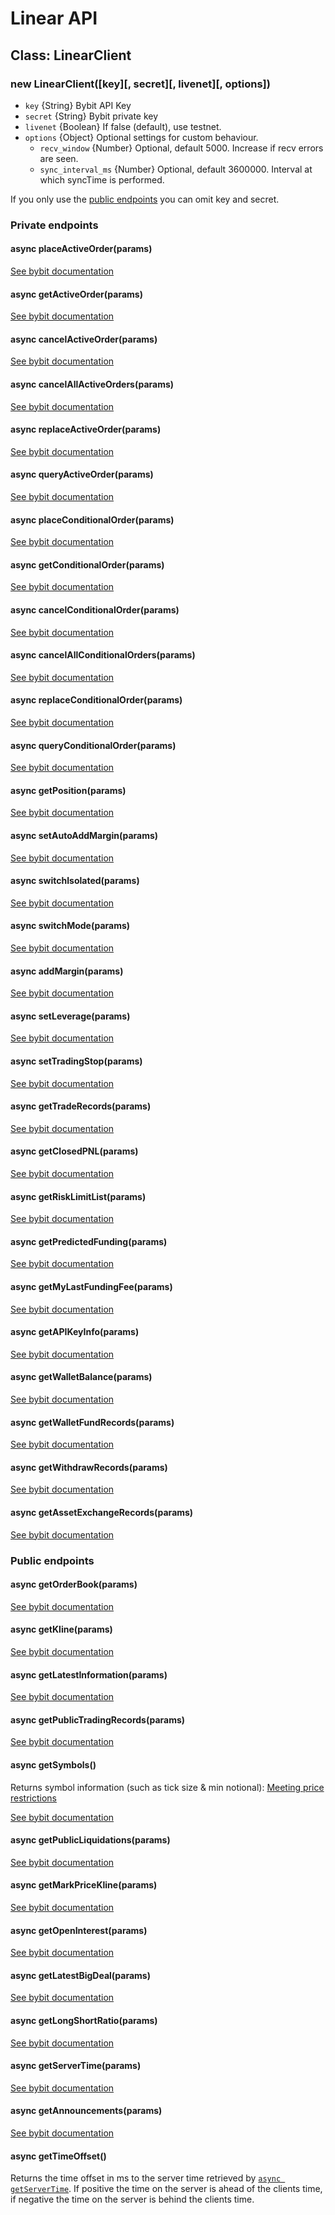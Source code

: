 # Linear API

## Class: LinearClient
### new LinearClient([key][, secret][, livenet][, options])
- `key` {String} Bybit API Key
- `secret` {String} Bybit private key
- `livenet` {Boolean} If false (default), use testnet.
- `options` {Object} Optional settings for custom behaviour.
  - `recv_window` {Number} Optional, default 5000. Increase if recv errors are seen.
  - `sync_interval_ms` {Number} Optional, default 3600000. Interval at which syncTime is performed.

If you only use the [public endpoints](#public-endpoints) you can omit key and secret.

### Private endpoints

#### async placeActiveOrder(params)
[See bybit documentation](https://bybit-exchange.github.io/docs/linear/#t-placeactive)

#### async getActiveOrder(params)
[See bybit documentation](https://bybit-exchange.github.io/docs/linear/#t-getactive)

#### async cancelActiveOrder(params)
[See bybit documentation](https://bybit-exchange.github.io/docs/linear/#t-cancelactive)

#### async cancelAllActiveOrders(params)
[See bybit documentation](https://bybit-exchange.github.io/docs/linear/#t-cancelallactive)

#### async replaceActiveOrder(params)
[See bybit documentation](https://bybit-exchange.github.io/docs/linear/#t-replaceactive)

#### async queryActiveOrder(params)
[See bybit documentation](https://bybit-exchange.github.io/docs/linear/#t-queryactive)

#### async placeConditionalOrder(params)
[See bybit documentation](https://bybit-exchange.github.io/docs/linear/#t-placecond)

#### async getConditionalOrder(params)
[See bybit documentation](https://bybit-exchange.github.io/docs/linear/#t-getcond)

#### async cancelConditionalOrder(params)
[See bybit documentation](https://bybit-exchange.github.io/docs/linear/#t-cancelcond)

#### async cancelAllConditionalOrders(params)
[See bybit documentation](https://bybit-exchange.github.io/docs/linear/#t-cancelallcond)

#### async replaceConditionalOrder(params)
[See bybit documentation](https://bybit-exchange.github.io/docs/linear/#t-replacecond)

#### async queryConditionalOrder(params)
[See bybit documentation](https://bybit-exchange.github.io/docs/linear/#t-querycond)

#### async getPosition(params)
[See bybit documentation](https://bybit-exchange.github.io/docs/linear/#t-myposition)

#### async setAutoAddMargin(params)
[See bybit documentation](https://bybit-exchange.github.io/docs/linear/#t-setautoaddmargin)

#### async switchIsolated(params)
[See bybit documentation](https://bybit-exchange.github.io/docs/linear/#t-marginswitch)

#### async switchMode(params)
[See bybit documentation](https://bybit-exchange.github.io/docs/linear/#t-switchmode)

#### async addMargin(params)
[See bybit documentation](https://bybit-exchange.github.io/docs/linear/#t-addmargin)

#### async setLeverage(params)
[See bybit documentation](https://bybit-exchange.github.io/docs/linear/#t-setleverage)

#### async setTradingStop(params)
[See bybit documentation](https://bybit-exchange.github.io/docs/linear/#t-tradingstop)

#### async getTradeRecords(params)
[See bybit documentation](https://bybit-exchange.github.io/docs/linear/#t-usertraderecords)

#### async getClosedPNL(params)
[See bybit documentation](https://bybit-exchange.github.io/docs/linear/#t-closedprofitandloss)

#### async getRiskLimitList(params)
[See bybit documentation](https://bybit-exchange.github.io/docs/linear/#t-getrisklimit)

#### async getPredictedFunding(params)
[See bybit documentation](https://bybit-exchange.github.io/docs/linear/#t-predictedfunding)

#### async getMyLastFundingFee(params)
[See bybit documentation](https://bybit-exchange.github.io/docs/linear/#t-mylastfundingfee)

#### async getAPIKeyInfo(params)
[See bybit documentation](https://bybit-exchange.github.io/docs/linear/#t-key)

#### async getWalletBalance(params)
[See bybit documentation](https://bybit-exchange.github.io/docs/linear/#t-balance)

#### async getWalletFundRecords(params)
[See bybit documentation](https://bybit-exchange.github.io/docs/linear/#t-walletrecords)

#### async getWithdrawRecords(params)
[See bybit documentation](https://bybit-exchange.github.io/docs/linear/#t-withdrawrecords)

#### async getAssetExchangeRecords(params)
[See bybit documentation](https://bybit-exchange.github.io/docs/linear/#t-assetexchangerecords)


### Public endpoints

#### async getOrderBook(params)
[See bybit documentation](https://bybit-exchange.github.io/docs/linear/#t-orderbook)

#### async getKline(params)
[See bybit documentation](https://bybit-exchange.github.io/docs/linear/#t-querykline)

#### async getLatestInformation(params)
[See bybit documentation](https://bybit-exchange.github.io/docs/linear/#t-latestsymbolinfo)

#### async getPublicTradingRecords(params)
[See bybit documentation](https://bybit-exchange.github.io/docs/linear/#t-publictradingrecords)

#### async getSymbols()
Returns symbol information (such as tick size & min notional):
[Meeting price restrictions](https://bybit-exchange.github.io/docs/inverse/#price-price)

[See bybit documentation](https://bybit-exchange.github.io/docs/linear/#t-querysymbol)

#### async getPublicLiquidations(params)
[See bybit documentation](https://bybit-exchange.github.io/docs/linear/#t-query_liqrecords)

#### async getMarkPriceKline(params)
[See bybit documentation](https://bybit-exchange.github.io/docs/linear/#t-markpricekline)

#### async getOpenInterest(params)
[See bybit documentation](https://bybit-exchange.github.io/docs/linear/#t-marketopeninterest)

#### async getLatestBigDeal(params)
[See bybit documentation](https://bybit-exchange.github.io/docs/linear/#t-marketbigdeal)

#### async getLongShortRatio(params)
[See bybit documentation](https://bybit-exchange.github.io/docs/linear/#t-marketaccountratio)

#### async getServerTime(params)
[See bybit documentation](https://bybit-exchange.github.io/docs/linear/#t-servertime)

#### async getAnnouncements(params)
[See bybit documentation](https://bybit-exchange.github.io/docs/linear/#t-announcement)

#### async getTimeOffset()

Returns the time offset in ms to the server time retrieved by [`async getServerTime`](#async-getservertime).
If positive the time on the server is ahead of the clients time, if negative the time on the server is behind the clients time.

